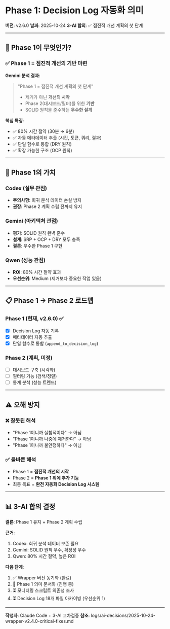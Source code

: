 # Phase 1: Decision Log 자동화 의미

**버전**: v2.6.0
**날짜**: 2025-10-24
**3-AI 합의**: ✅ 점진적 개선 계획의 첫 단계

---

## 📌 Phase 1이 무엇인가?

### ✅ Phase 1 = 점진적 개선의 기반 마련

**Gemini 분석 결과**:

> "Phase 1 = 점진적 개선 계획의 첫 단계"
>
> - 제거가 아닌 **개선의 시작**
> - Phase 2(대시보드/필터)를 위한 **기반**
> - SOLID 원칙을 준수하는 **우수한 설계**

**핵심 특징**:

- ✅ 80% 시간 절약 (30분 → 6분)
- ✅ 자동 메타데이터 추출 (시간, 토큰, 쿼리, 결과)
- ✅ 단일 함수로 통합 (DRY 원칙)
- ✅ 확장 가능한 구조 (OCP 원칙)

---

## 🎯 Phase 1의 가치

### Codex (실무 관점)

- **주의사항**: 회귀 분석 데이터 손실 방지
- **권장**: Phase 2 계획 수립 전까지 유지

### Gemini (아키텍처 관점)

- **평가**: SOLID 원칙 완벽 준수
- **설계**: SRP + OCP + DRY 모두 충족
- **결론**: 우수한 Phase 1 구현

### Qwen (성능 관점)

- **ROI**: 80% 시간 절약 효과
- **우선순위**: Medium (제거보다 중요한 작업 있음)

---

## 📋 Phase 1 → Phase 2 로드맵

### Phase 1 (현재, v2.6.0) ✅

- [x] Decision Log 자동 기록
- [x] 메타데이터 자동 추출
- [x] 단일 함수로 통합 (`append_to_decision_log`)

### Phase 2 (계획, 미정)

- [ ] 대시보드 구축 (시각화)
- [ ] 필터링 기능 (검색/정렬)
- [ ] 통계 분석 (성능 트렌드)

---

## ⚠️ 오해 방지

### ❌ 잘못된 해석

- "Phase 1이니까 실험적이다" → 아님
- "Phase 1이니까 나중에 제거한다" → 아님
- "Phase 1이니까 불안정하다" → 아님

### ✅ 올바른 해석

- Phase 1 = **점진적 개선의 시작**
- Phase 2 = **Phase 1 위에 추가 기능**
- 최종 목표 = **완전 자동화 Decision Log 시스템**

---

## 📊 3-AI 합의 결정

**결론**: Phase 1 유지 + Phase 2 계획 수립

**근거**:

1. Codex: 회귀 분석 데이터 보존 필요
2. Gemini: SOLID 원칙 우수, 확장성 우수
3. Qwen: 80% 시간 절약, 높은 ROI

**다음 단계**:

1. ✅ Wrapper 버전 동기화 (완료)
2. 🔄 Phase 1 의미 문서화 (진행 중)
3. ⏳ 모니터링 스크립트 의존성 조사
4. ⏳ Decision Log 18개 파일 아카이빙 (우선순위 1)

---

**작성자**: Claude Code + 3-AI 교차검증
**참조**: logs/ai-decisions/2025-10-24-wrapper-v2.4.0-critical-fixes.md
